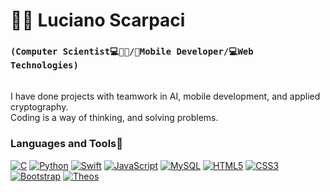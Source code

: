 # 🧔🏻 Luciano Scarpaci

### **`(Computer Scientist💻🧔🏻/📲Mobile Developer/💻Web Technologies)`**
\
I have done projects with teamwork in AI, mobile development, and applied cryptography.
\
Coding is a way of thinking, and solving problems.
### Languages and Tools📠
[![C][1]][1]
[![Python][2]][2]
[![Swift][3]][3]
[![JavaScript][4]][4]
[![MySQL][5]][5]
[![HTML5][6]][6]
[![CSS3][7]][7]
[![Bootstrap][8]][8]
[![Theos][9]][9]




[1]: https://custom-icon-badges.demolab.com/badge/-C/C++-blue?style=for-the-badge&logoColor=white&logo=c
[2]: https://custom-icon-badges.demolab.com/badge/-Python-FEFE64?style=for-the-badge&logoColor=blue&logo=Python
[3]: https://custom-icon-badges.demolab.com/badge/-Swift-orange?style=for-the-badge&logoColor=white&logo=Swift
[4]: https://custom-icon-badges.demolab.com/badge/-JavaScript-FEFE64?style=for-the-badge&logoColor=black&logo=JavaScript
[5]: https://custom-icon-badges.demolab.com/badge/-MySQL-00FFFF?style=for-the-badge&logoColor=black&logo=MySQL
[6]: https://custom-icon-badges.demolab.com/badge/-HTML-orange?style=for-the-badge&logoColor=black&logo=HTML5
[7]: https://custom-icon-badges.demolab.com/badge/-CSS-blue?style=for-the-badge&logoColor=black&logo=CSS3
[8]: https://custom-icon-badges.demolab.com/badge/-Bootstrap-8A00FF?style=for-the-badge&logoColor=white&logo=Bootstrap
[9]: https://custom-icon-badges.demolab.com/badge/-Theos-8A00FF?style=for-the-badge&logoColor=pink&logo=$

